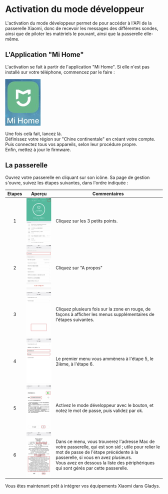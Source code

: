 # Activation du mode développeur

L'activation du mode développeur permet de pour accéder à l'API de la passerelle Xiaomi, donc de recevoir les messages des différentes sondes, ainsi que de piloter les matériels le pouvant, ainsi que la passerelle elle-même.

## L'Application "Mi Home"

L'activation se fait à partir de l'application "Mi Home". Si elle n'est pas installé sur votre téléphone, commencez par le faire :

![app](../img/App_0.jpg)

Une fois celà fait, lancez là.  
Définissez votre région sur "Chine continentale" en créant votre compte.
Puis connectez tous vos appareils, selon leur procédure propre.  
Enfin, mettez à jour le firmware.

## La passerelle

Ouvrez votre passerelle en cliquant sur son icône. Sa page de gestion s'ouvre, suivez les étapes suivantes, dans l'ordre indiquée :

| Etapes |Aperçu|Commentaires|
|:------:|:----------------------------:|------------------------------------------------------|
|1|   ![app](../img/app/App_1.jpg)   |Cliquez sur les 3 petits points.
|2|   ![app](../img/app/App_2.jpg)   |Cliquez sur "A propos"
|3|   ![app](../img/app/App_3.jpg)   |Cliquez plusieurs fois sur la zone en rouge, de façons à afficher les menus supplémentaires de l'étapes suivantes.
|4|   ![app](../img/app/App_4.jpg)   |Le premier menu vous ammènera à l'étape 5, le 2ième, à l'étape 6.
|5|   ![app](../img/app/App_5.jpg)   |Activez le mode développeur avec le bouton, et notez le mot de passe, puis validez par ok.
|6|   ![app](../img/app/App_6.jpg)   |Dans ce menu, vous trouverez l'adresse Mac de votre passerelle, qui est son sid ; utile pour relier le mot de passe de l'étape précédente à la passerelle, si vous en avez plusieurs.</br>Vous avez en dessous la liste des périphériques qui sont gérés par cette passerelle.

Vous êtes maintenant prêt à intégrer vos équipements Xiaomi dans Gladys.